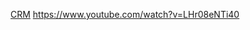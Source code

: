 [CRM](https://www.appsheet.com/start/a654a724-7ab0-470b-a8cf-a4e2d29d465b)
https://www.youtube.com/watch?v=LHr08eNTi40
